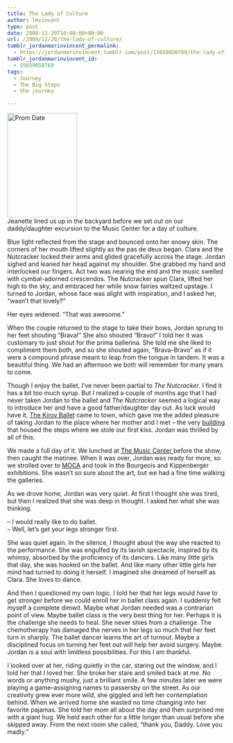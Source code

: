 ```yaml
---
title: The Lady of Culture
author: lmvincent
type: post
date: 2008-12-20T10:08:00+00:00
url: /2008/12/20/the-lady-of-culture/
tumblr_jordanmarinvincent_permalink:
  - https://jordanmarinvincent.tumblr.com/post/15659050769/the-lady-of-culture
tumblr_jordanmarinvincent_id:
  - 15659050769
tags:
  - Journey
  - The Big Steps
  - the journey

---
```

<a href="https://www.flickr.com/photos/larryvincent/3119842746/" title="Prom Date by larryvincent, on Flickr" target="_blank" rel="noopener"><img loading="lazy" src="https://farm4.static.flickr.com/3133/3119842746_855a88cb87_m.jpg" width="161" height="240" alt="Prom Date" /></a>  
Jeanette lined us up in the backyard before we set out on our daddy/daughter excursion to the Music Center for a day of culture.

Blue light reflected from the stage and bounced onto her snowy skin. The corners of her mouth lifted slightly as the pas de deux began. Clara and the Nutcracker locked their arms and glided gracefully across the stage. Jordan sighed and leaned her head against my shoulder. She grabbed my hand and interlocked our fingers. Act two was nearing the end and the music swelled with cymbal-adorned crescendos. The Nutcracker spun Clara, lifted her high to the sky, and embraced her while snow fairies waltzed upstage. I turned to Jordan, whose face was alight with inspiration, and I asked her, &ldquo;wasn&rsquo;t that lovely?&rdquo;

Her eyes widened. &ldquo;That was awesome.&rdquo;

When the couple returned to the stage to take their bows, Jordan sprung to her feet shouting &ldquo;Brava!&rdquo; She also shouted &ldquo;Bravo!&rdquo; I told her it was customary to just shout for the prima ballerina. She told me she liked to compliment them both, and so she shouted again, &ldquo;Brava-Bravo&rdquo; as if it were a compound phrase meant to leap from the tongue in tandem. It was a beautiful thing. We had an afternoon we both will remember for many years to come.<a name="more"></a>

Though I enjoy the ballet, I&rsquo;ve never been partial to _The Nutcracker_. I find it has a bit too much syrup. But I realized a couple of months ago that I had never taken Jordan to the ballet and _The Nutcracker_ seemed a logical way to introduce her and have a good father/daughter day out. As luck would have it, <a href="https://www.kirov.com/" target="_blank" rel="noopener">The Kirov Ballet</a> came to town, which gave me the added pleasure of taking Jordan to the place where her mother and I met &ndash; the very <a href="https://www.musiccenter.org/about/venue_dcp.html" target="_blank" rel="noopener">building</a> that housed the steps where we stole our first kiss. Jordan was thrilled by all of this.

We made a full day of it. We lunched at <a href="https://www.musiccenter.org/" target="_blank" rel="noopener">The Music Center </a>before the show, then caught the matinee. When it was over, Jordan was ready for more, so we strolled over to <a href="https://www.moca.org/" target="_blank" rel="noopener">MOCA</a> and took in the Bourgeois and Kippenberger exhibitions. She wasn&rsquo;t so sure about the art, but we had a fine time walking the galleries.

As we drove home, Jordan was very quiet. At first I thought she was tired, but then I realized that she was deep in thought. I asked her what she was thinking.

&ndash; I would really like to do ballet.  
&ndash; Well, let&rsquo;s get your legs stronger first.

She was quiet again. In the silence, I thought about the way she reacted to the performance. She was engulfed by its lavish spectacle, inspired by its whimsy, absorbed by the proficiency of its dancers. Like many little girls that day, she was hooked on the ballet. And like many other little girls her mind had turned to doing it herself. I imagined she dreamed of herself as Clara. She loves to dance.

And then I questioned my own logic. I told her that her legs would have to get stronger before we could enroll her in ballet class again. I suddenly felt myself a complete dimwit. Maybe what Jordan needed was a contrarian point of view. Maybe ballet class is the very best thing for her. Perhaps it is the challenge she needs to heal. She never shies from a challenge. The chemotherapy has damaged the nerves in her legs so much that her feet turn in sharply. The ballet dancer learns the art of turnout. Maybe a disciplined focus on turning her feet out will help her avoid surgery. Maybe. Jordan is a soul with limitless possibilities. For this I am thankful.

I looked over at her, riding quietly in the car, staring out the window, and I told her that I loved her. She broke her stare and smiled back at me. No words or anything mushy, just a brilliant smile. A few minutes later we were playing a game&ndash;assigning names to passersby on the street. As our creativity grew ever more wild, she giggled and left her contemplation behind. When we arrived home she wasted no time changing into her favorite pajamas. She told her mom all about the day and then surprised me with a giant hug. We held each other for a little longer than usual before she skipped away. From the next room she called, &ldquo;thank you, Daddy. Love you madly.&rdquo;

<div class="blogger-post-footer">
  <img loading="lazy" width="1" height="1" src="https://blogger.googleusercontent.com/tracker/9039099668816362935-3865272353293484964?l=jordansjourney2.blogspot.com" alt="" />
</div>